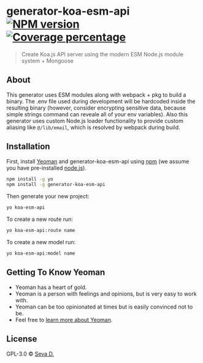 # generator-koa-esm-api [![NPM version][npm-image]][npm-url] [![Coverage percentage][coveralls-image]][coveralls-url]
> Create Koa.js API server using the modern ESM Node.js module system + Mongoose

## About
This generator uses ESM modules along with webpack + pkg to build a binary. The .env file used during development will be hardcoded inside the resulting binary (however, consider encrypting sensitive data, because simple strings command can reveale all of your env variables). Also this generator uses custom Node.js loader functionality to provide custom aliasing like `@/lib/email`, which is resolved by webpack during build. 

## Installation

First, install [Yeoman](http://yeoman.io) and generator-koa-esm-api using [npm](https://www.npmjs.com/) (we assume you have pre-installed [node.js](https://nodejs.org/)).

```bash
npm install -g yo
npm install -g generator-koa-esm-api
```

Then generate your new project:

```bash
yo koa-esm-api
```
To create a new route run:

```bash
yo koa-esm-api:route name
```
To create a new model run:

```bash
yo koa-esm-api:model name
```

## Getting To Know Yeoman

 * Yeoman has a heart of gold.
 * Yeoman is a person with feelings and opinions, but is very easy to work with.
 * Yeoman can be too opinionated at times but is easily convinced not to be.
 * Feel free to [learn more about Yeoman](http://yeoman.io/).

## License

GPL-3.0 © [Seva D.]()

[npm-image]: https://badge.fury.io/js/generator-koa-esm-api.svg
[npm-url]: https://npmjs.org/package/generator-koa-esm-api
[coveralls-image]: https://coveralls.io/repos/vaguue/generator-koa-esm-api/badge.svg
[coveralls-url]: https://coveralls.io/r/vaguue/generator-koa-esm-api
